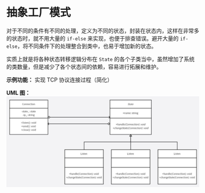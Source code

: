 # 抽象工厂模式
对于不同的条件有不同的处理，定义为不同的状态，封装在状态内，这样在非常多的状态时，就不用大量的 `if-else` 来实现，也便于排查错误。避开大量的 `if-else`，将不同条件下的处理整合到类中，也易于增加新的状态。

实质上就是将各种状态转移逻辑分布在 `State` 的各个子类当中，虽然增加了系统的类数量，但是减少了各个状态间的依赖，容易进行拓展和维护。

**示例功能：**
实现 TCP 协议连接过程（简化）

**UML 图：**
![uml](uml.jpg)
